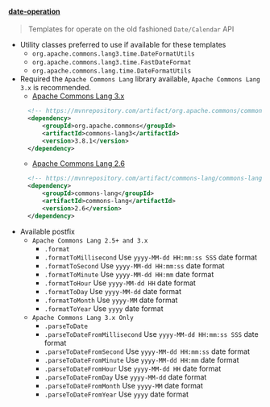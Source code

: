 #### [date-operation](../templates/date-operation.postfixTemplates)
> Templates for operate on the old fashioned `Date/Calendar` API
- Utility classes preferred to use if available for these templates
    - `org.apache.commons.lang3.time.DateFormatUtils`
    - `org.apache.commons.lang3.time.FastDateFormat`
    - `org.apache.commons.lang.time.DateFormatUtils`
- Required the `Apache Commons Lang` library available, `Apache Commons Lang 3.x` is recommended. 
    - [Apache Commons Lang 3.x](https://mvnrepository.com/artifact/org.apache.commons/commons-lang3)
    ```xml
      <!-- https://mvnrepository.com/artifact/org.apache.commons/commons-lang3 -->
      <dependency>
          <groupId>org.apache.commons</groupId>
          <artifactId>commons-lang3</artifactId>
          <version>3.8.1</version>
      </dependency>
    ```
    - [Apache Commons Lang 2.6](https://mvnrepository.com/artifact/commons-lang/commons-lang)
    ```xml
      <!-- https://mvnrepository.com/artifact/commons-lang/commons-lang -->
      <dependency>
          <groupId>commons-lang</groupId>
          <artifactId>commons-lang</artifactId>
          <version>2.6</version>
      </dependency>
    ```
- Available postfix 
    - `Apache Commons Lang 2.5+ and 3.x`
        - `.format`
        - `.formatToMillisecond` Use `yyyy-MM-dd HH:mm:ss SSS` date format
        - `.formatToSecond` Use `yyyy-MM-dd HH:mm:ss` date format
        - `.formatToMinute` Use `yyyy-MM-dd HH:mm` date format
        - `.formatToHour` Use `yyyy-MM-dd HH` date format
        - `.formatToDay` Use `yyyy-MM-dd` date format
        - `.formatToMonth` Use `yyyy-MM` date format
        - `.formatToYear` Use `yyyy` date format
    - `Apache Commons Lang 3.x Only`
        - `.parseToDate`
        - `.parseToDateFromMillisecond` Use `yyyy-MM-dd HH:mm:ss SSS` date format
        - `.parseToDateFromSecond` Use `yyyy-MM-dd HH:mm:ss` date format
        - `.parseToDateFromMinute` Use `yyyy-MM-dd HH:mm` date format
        - `.parseToDateFromHour` Use `yyyy-MM-dd HH` date format
        - `.parseToDateFromDay` Use `yyyy-MM-dd` date format
        - `.parseToDateFromMonth` Use `yyyy-MM` date format
        - `.parseToDateFromYear` Use `yyyy` date format